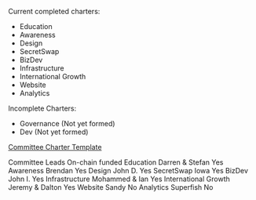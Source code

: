 Current completed charters:

* Education
* Awareness
* Design
* SecretSwap
* BizDev
* Infrastructure 
* International Growth
* Website
* Analytics

Incomplete Charters:

* Governance (Not yet formed)
* Dev (Not yet formed)

[Committee Charter Template](https://docs.google.com/document/d/1vEq_BD6wOqVbFCbBcdVJ7XdSnjsECXXOVpsMb0r5bLw/edit?usp=sharing)

Committee	Leads	On-chain funded
Education	Darren & Stefan	Yes
Awareness	Brendan	Yes
Design	John D.	Yes
SecretSwap	Iowa	Yes
BizDev	John I.	Yes
Infrastructure	Mohammed & Ian	Yes
International Growth	Jeremy & Dalton	Yes
Website	Sandy	No
Analytics	Superfish	No
